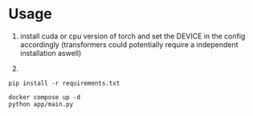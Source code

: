 # Usage
1) install cuda or cpu version of torch and set the DEVICE in the config accordingly
(transformers could potentially require a independent installation aswell)

2)  
```
pip install -r requirements.txt

docker compose up -d
python app/main.py
```